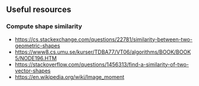 ## Useful resources

### Compute shape similarity

- https://cs.stackexchange.com/questions/22781/similarity-between-two-geometric-shapes
- https://www8.cs.umu.se/kurser/TDBA77/VT06/algorithms/BOOK/BOOK5/NODE196.HTM
- https://stackoverflow.com/questions/1456313/find-a-similarity-of-two-vector-shapes
- https://en.wikipedia.org/wiki/Image_moment
